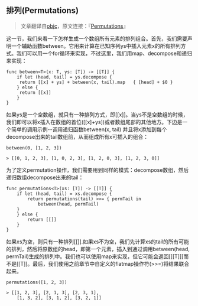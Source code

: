排列(Permutations)
----
>文章翻译自[objc](http://www.objc.io)，原文连接：『[Permutations](http://www.objc.io/snippets/10.html)』

这一节，我们来看一下怎样生成一个数组所有元素的排列组合。首先，我们需要声明一个辅助函数between。它用来计算在已知序列ys中插入元素x的所有排列方式。我们可以用一个for循环来实现，不过这里，我们用map、decompose和递归来实现：

	func between<T>(x: T, ys: [T]) -> [[T]] {
    	if let (head, tail) = ys.decompose {
       	 return [[x] + ys] + between(x, tail).map 	{ [head] + $0 }
    	} else {
       	 return [[x]]
    	}
	}
	
如果ys是一个空数组，就只有一种排列方式，即[[x]]。当ys不是空数组的时候，我们即可以将x插入在数组的首位([[x]+ys])或者数组尾部的其他地方。下边是一个简单的调用示例--调用递归函数between(x, tail) 并且将x添加到每个decompose出来的tail数组前，从而组成所有x可插入的组合：

	between(0, [1, 2, 3])

	> [[0, 1, 2, 3], [1, 0, 2, 3], [1, 2, 0, 3], [1, 2, 3, 0]]

为了定义permutation操作，我们需要用到同样的模式：decompose数组，然后递归数组decompose出来的tail：

	func permutations<T>(xs: [T]) -> [[T]] {
    	if let (head, tail) = xs.decompose {
        	return permutations(tail) >>= { permTail in
            	between(head, permTail)
       	}
    	} else {
        	return [[]]
   	 	}
	}

如果xs为空，则只有一种排列[[]].如果xs不为空，我们先计算xs的tail的所有可能的排列，然后将原数组的head，即第一个元素，插入到通过调用between(head, permTail)生成的排列中。我们也可以使用map来实现，但它可能会返回[[[T]]]而不是[[T]]。最后，我们使用之前章节中自定义的flatmap操作符(>>=)将结果联合起来。

	permutations([1, 2, 3])

	> [[1, 2, 3], [2, 1, 3], [2, 3, 1],
   		[1, 3, 2], [3, 1, 2], [3, 2, 1]]
   		